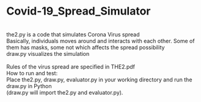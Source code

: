 # Covid-19_Spread_Simulator
<br />the2.py is a code that simulates Corona Virus spread
<br />Basically, individuals moves around and interacts with each other. Some of them has masks, some not which affects the spread possibility
<br />draw.py visualizes the simulation  
<br />Rules of the virus spread are specified in THE2.pdf
<br />How to run and test:
<br />Place the2.py, draw.py, evaluator.py in your working directory and run the draw.py in Python
<br />(draw.py will import the2.py and evaluator.py).

